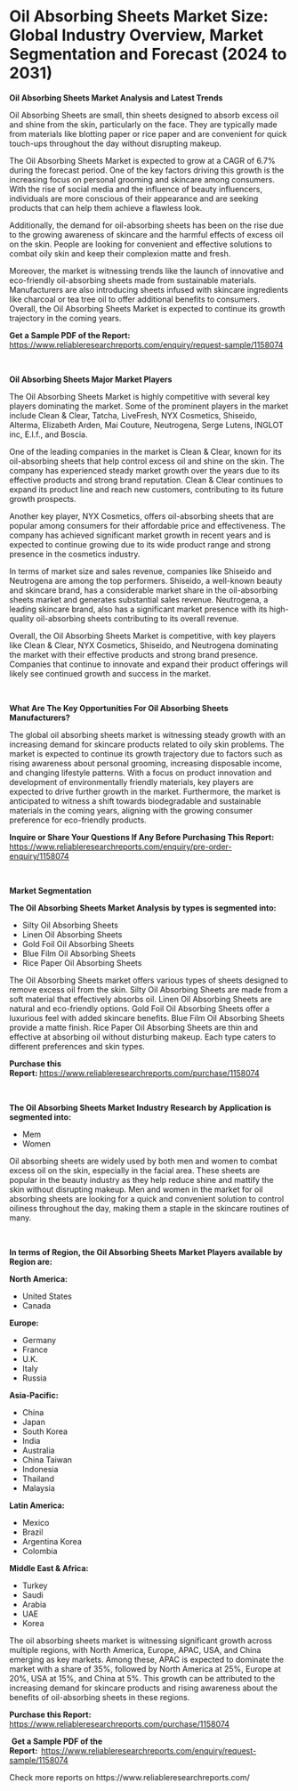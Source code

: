 <p><h1>Oil Absorbing Sheets Market Size: Global Industry Overview, Market Segmentation and Forecast (2024 to 2031)</h1></p><p><strong>Oil Absorbing Sheets Market Analysis and Latest Trends</strong></p>
<p><p>Oil Absorbing Sheets are small, thin sheets designed to absorb excess oil and shine from the skin, particularly on the face. They are typically made from materials like blotting paper or rice paper and are convenient for quick touch-ups throughout the day without disrupting makeup.</p><p>The Oil Absorbing Sheets Market is expected to grow at a CAGR of 6.7% during the forecast period. One of the key factors driving this growth is the increasing focus on personal grooming and skincare among consumers. With the rise of social media and the influence of beauty influencers, individuals are more conscious of their appearance and are seeking products that can help them achieve a flawless look.</p><p>Additionally, the demand for oil-absorbing sheets has been on the rise due to the growing awareness of skincare and the harmful effects of excess oil on the skin. People are looking for convenient and effective solutions to combat oily skin and keep their complexion matte and fresh.</p><p>Moreover, the market is witnessing trends like the launch of innovative and eco-friendly oil-absorbing sheets made from sustainable materials. Manufacturers are also introducing sheets infused with skincare ingredients like charcoal or tea tree oil to offer additional benefits to consumers. Overall, the Oil Absorbing Sheets Market is expected to continue its growth trajectory in the coming years.</p></p>
<p><strong>Get a Sample PDF of the Report:&nbsp;</strong> <a href="https://www.reliableresearchreports.com/enquiry/request-sample/1158074">https://www.reliableresearchreports.com/enquiry/request-sample/1158074</a></p>
<p>&nbsp;</p>
<p><strong>Oil Absorbing Sheets Major Market Players</strong></p>
<p><p>The Oil Absorbing Sheets Market is highly competitive with several key players dominating the market. Some of the prominent players in the market include Clean & Clear, Tatcha, LiveFresh, NYX Cosmetics, Shiseido, Alterma, Elizabeth Arden, Mai Couture, Neutrogena, Serge Lutens, INGLOT inc, E.l.f., and Boscia.</p><p>One of the leading companies in the market is Clean & Clear, known for its oil-absorbing sheets that help control excess oil and shine on the skin. The company has experienced steady market growth over the years due to its effective products and strong brand reputation. Clean & Clear continues to expand its product line and reach new customers, contributing to its future growth prospects.</p><p>Another key player, NYX Cosmetics, offers oil-absorbing sheets that are popular among consumers for their affordable price and effectiveness. The company has achieved significant market growth in recent years and is expected to continue growing due to its wide product range and strong presence in the cosmetics industry.</p><p>In terms of market size and sales revenue, companies like Shiseido and Neutrogena are among the top performers. Shiseido, a well-known beauty and skincare brand, has a considerable market share in the oil-absorbing sheets market and generates substantial sales revenue. Neutrogena, a leading skincare brand, also has a significant market presence with its high-quality oil-absorbing sheets contributing to its overall revenue.</p><p>Overall, the Oil Absorbing Sheets Market is competitive, with key players like Clean & Clear, NYX Cosmetics, Shiseido, and Neutrogena dominating the market with their effective products and strong brand presence. Companies that continue to innovate and expand their product offerings will likely see continued growth and success in the market.</p></p>
<p>&nbsp;</p>
<p><strong>What Are The Key Opportunities For Oil Absorbing Sheets Manufacturers?</strong></p>
<p><p>The global oil absorbing sheets market is witnessing steady growth with an increasing demand for skincare products related to oily skin problems. The market is expected to continue its growth trajectory due to factors such as rising awareness about personal grooming, increasing disposable income, and changing lifestyle patterns. With a focus on product innovation and development of environmentally friendly materials, key players are expected to drive further growth in the market. Furthermore, the market is anticipated to witness a shift towards biodegradable and sustainable materials in the coming years, aligning with the growing consumer preference for eco-friendly products.</p></p>
<p><strong>Inquire or Share Your Questions If Any Before Purchasing This Report:</strong> <a href="https://www.reliableresearchreports.com/enquiry/pre-order-enquiry/1158074">https://www.reliableresearchreports.com/enquiry/pre-order-enquiry/1158074</a></p>
<p>&nbsp;</p>
<p><strong>Market Segmentation</strong></p>
<p><strong>The Oil Absorbing Sheets Market Analysis by types is segmented into:</strong></p>
<p><ul><li>Silty Oil Absorbing Sheets</li><li>Linen Oil Absorbing Sheets</li><li>Gold Foil Oil Absorbing Sheets</li><li>Blue Film Oil Absorbing Sheets</li><li>Rice Paper Oil Absorbing Sheets</li></ul></p>
<p><p>The Oil Absorbing Sheets market offers various types of sheets designed to remove excess oil from the skin. Silty Oil Absorbing Sheets are made from a soft material that effectively absorbs oil. Linen Oil Absorbing Sheets are natural and eco-friendly options. Gold Foil Oil Absorbing Sheets offer a luxurious feel with added skincare benefits. Blue Film Oil Absorbing Sheets provide a matte finish. Rice Paper Oil Absorbing Sheets are thin and effective at absorbing oil without disturbing makeup. Each type caters to different preferences and skin types.</p></p>
<p><strong>Purchase this Report:&nbsp;</strong><a href="https://www.reliableresearchreports.com/purchase/1158074">https://www.reliableresearchreports.com/purchase/1158074</a></p>
<p>&nbsp;</p>
<p><strong>The Oil Absorbing Sheets Market Industry Research by Application is segmented into:</strong></p>
<p><ul><li>Mem</li><li>Women</li></ul></p>
<p><p>Oil absorbing sheets are widely used by both men and women to combat excess oil on the skin, especially in the facial area. These sheets are popular in the beauty industry as they help reduce shine and mattify the skin without disrupting makeup. Men and women in the market for oil absorbing sheets are looking for a quick and convenient solution to control oiliness throughout the day, making them a staple in the skincare routines of many.</p></p>
<p>&nbsp;</p>
<p><strong>In terms of Region, the Oil Absorbing Sheets Market Players available by Region are:</strong></p>
<p>
    <p> <strong> North America: </strong>
        <ul>
            <li>United States</li>
            <li>Canada</li>
        </ul>
        </p> 
    <p> <strong> Europe: </strong>
        <ul>
            <li>Germany</li>
            <li>France</li>
            <li>U.K.</li>
            <li>Italy</li>
            <li>Russia</li>
        </ul>
        </p> 
    <p> <strong> Asia-Pacific: </strong>
        <ul>
            <li>China</li>
            <li>Japan</li>
            <li>South Korea</li>
            <li>India</li>
            <li>Australia</li>
            <li>China Taiwan</li>
            <li>Indonesia</li>
            <li>Thailand</li>
            <li>Malaysia</li>
        </ul>
        </p> 
    <p> <strong> Latin America: </strong>
        <ul>
            <li>Mexico</li>
            <li>Brazil</li>
            <li>Argentina Korea</li>
            <li>Colombia</li>
        </ul>
        </p> 
    <p> <strong> Middle East & Africa: </strong>
        <ul>
            <li>Turkey</li>
            <li>Saudi</li>
            <li>Arabia</li>
            <li>UAE</li>
            <li>Korea</li>
        </ul>
    </p>
    </p>
<p><p>The oil absorbing sheets market is witnessing significant growth across multiple regions, with North America, Europe, APAC, USA, and China emerging as key markets. Among these, APAC is expected to dominate the market with a share of 35%, followed by North America at 25%, Europe at 20%, USA at 15%, and China at 5%. This growth can be attributed to the increasing demand for skincare products and rising awareness about the benefits of oil-absorbing sheets in these regions.</p></p>
<p><strong>Purchase this Report: </strong><a href="https://www.reliableresearchreports.com/purchase/1158074">https://www.reliableresearchreports.com/purchase/1158074</a></p>
<p>&nbsp;<strong>Get a Sample PDF of the Report:&nbsp;&nbsp;</strong><a href="https://www.reliableresearchreports.com/enquiry/request-sample/1158074">https://www.reliableresearchreports.com/enquiry/request-sample/1158074</a></p>
<p><strong></strong></p>
<p>Check more reports on https://www.reliableresearchreports.com/</p>